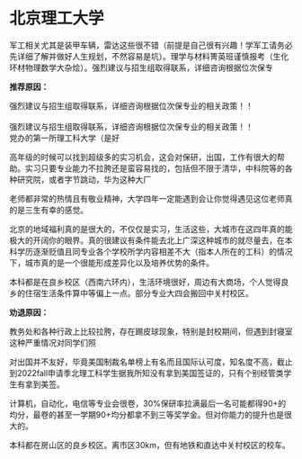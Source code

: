 # 北京理工大学

军工相关尤其是装甲车辆，雷达这些很不错（前提是自己很有兴趣！学军工请务必先详细了解并做好人生规划，不然容易是坑）。理学与材料箐英班谨慎报考（生化环材物理数学大杂烩）。强烈建议与招生组取得联系，详细咨询根据位次保专

**推荐原因：**

强烈建议与招生组取得联系，详细咨询根据位次保专业的相关政策！！\
\
强烈建议与招生组取得联系，详细咨询根据位次保专业的相关政策！！\
党办的第一所理工科大学（是好

高年级的时候可以找到超级多的实习机会，这会对保研，出国，工作有很大的帮助。实习只要专业能力不拉胯还是蛮容易找的，包括但不限于清华，中科院等的各种研究院，或者字节跳动，华为这种大厂

老师都非常的热情且有敬业精神，大学四年一定能遇到会让你觉得遇见这位老师真的是三生有幸的感觉。

北京的地域福利真的是很大的，不仅仅是实习，生活这些，大城市在这四年真的能极大的开阔你的眼界。真的很建议有条件能去北上广深这种城市的就尽量去，在本科学历逐渐贬值且同专业各个学校所学内容相差不大（指本人所在的工科）的情况下，城市真的是一个很能形成差异化以及培养优势的条件。

本科都是在良乡校区（西南六环内），生活环境很好，周边有大商场，个人觉得良乡的住宿生活条件算中等偏上一点。部分专业大四会搬回中关村校区。

**劝退原因：**

教务处和各种行政上比较拉胯，存在踢皮球现象，特别是封校期间，但遇到封寝室这种严重情况对同学们照

对出国并不友好，毕竟美国制裁名单榜上有名而且国际认可度，知名度不高，截止到2022fall申请季北理工科学生据我所知没有拿到美国签证的，只有个别经管类学生有拿到美签。

计算机，自动化，电信等专业会很卷，30%保研率拉满最后一名可能都得90+的均分，最卷的甚至一学期90+均分都拿不到三等奖学金。但对你能力的提升也是很大的。

本科都在房山区的良乡校区。离市区30km，但有地铁和直达中关村校区的校车。
